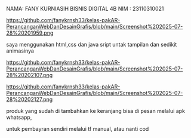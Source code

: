 NAMA: FANY KURNIASIH
BISNIS DIGITAL 4B
NIM : 23110310021 

https://github.com/fanykrnsh33/kelas-pakAR-PerancanganWebDanDesainGrafis/blob/main/Screenshot%202025-07-28%20201959.png

saya menggunakan html,css dan java sript untak tampilan dan sedikit animasinya

https://github.com/fanykrnsh33/kelas-pakAR-PerancanganWebDanDesainGrafis/blob/main/Screenshot%202025-07-28%20202107.png

https://github.com/fanykrnsh33/kelas-pakAR-PerancanganWebDanDesainGrafis/blob/main/Screenshot%202025-07-28%20202127.png

produk yang sudah di tambahkan ke keranjang bisa di pesan melalui apk whatsapp, 

untuk pembayran sendiri melalui tf manual, atau nanti cod
